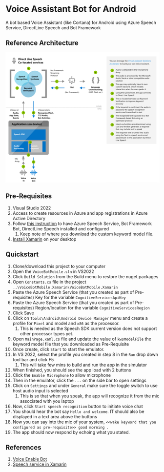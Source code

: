 # Voice Assistant Bot for Android
A bot based Voice Assistant (like Cortana) for Android using Azure Speech Service, DirectLine Speech and Bot Framework

## Reference Architecture
![Voice Assistant DirectLine Speech](ReferenceArchitecture.png)

## Pre-Requisites
1. Visual Studio 2022
2. Access to create resources in Azure and app registrations in Azure Active Directory
2. Follow [this instruction](https://docs.microsoft.com/en-us/azure/cognitive-services/speech-service/tutorial-voice-enable-your-bot-speech-sdk) to have Azure Speech Service, Bot Framework Bot, DirectLine Speech installed and configured
   1. Keep note of where you download the custom keyword model file.
3. [Install Xamarin](https://docs.microsoft.com/en-us/xamarin/get-started/installation/?pivots=windows) on your desktop

## Quickstart

1. Clone/download this project to your computer
2. Open the `VoiceBotMobile.sln` in VS2022
3. Click `Build Solution` from the Build menu to restore the nuget packages
4. Open `Constants.cs` file in the project `..\VoiceBotMobile.Xamarin\VoiceBotMobile.Xamarin`
5. Paste the Azure Speech Service (that you created as part of Pre-requisites) Key for the variable `CognitiveServicesApiKey`
6. Paste the Azure Speech Service (that you created as part of Pre-requisites) Region/location for the variable `CognitiveServicesRegion`
7. Click Save
8. Click on `Tools\Android\Android Device Manager` menu and create a profile for `Pixel` and model and `x86` as the processor.
   1. This is needed as the Speech SDK current version does not support other processor types yet.
9. Open `MainPage.xaml.cs` file and update the value of `kwsModelFile` the keyword model file that you downloaded as Pre-Requisite
10. Once create, click `Start` to start the emulator.
11. In VS 2022, select the profile you created in step 8 in the `Run` drop down tool bar and click F5
    1. This will take few mins to build and run the app in the simulator
12. When finished, you should see the app load with 2 buttons
13. Click the `Enable Microphone` to allow microphone
14. Then in the emulator, click the `...` on the side bar to open settings
15. Click on `Settings` and under `General` make sure the toggle switch to use host audio input is selected
    1. This is so that when you speak, the app will recognize it from the mic associated with you laptop
16. Now, click `Start speech recognition` button to initiate voice chat
17. You should hear the bot say `Hello and welcome`. IT should also be displayed in a text area above the buttons
18. Now you can say into the mic of your system, `<<wake keyword that you configured as pre-requisite>> good morning `.
19. The app should now respond by echoing what you stated.

## References

1. [Voice Enable Bot](https://docs.microsoft.com/en-us/azure/cognitive-services/speech-service/tutorial-voice-enable-your-bot-speech-sdk)
2. [Speech service in Xamarin](https://github.com/Azure-Samples/cognitive-services-speech-sdk/tree/master/samples/csharp/xamarin/kws-xamarin)